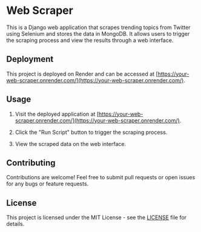 

# Web Scraper

This is a Django web application that scrapes trending topics from Twitter using Selenium and stores the data in MongoDB. It allows users to trigger the scraping process and view the results through a web interface.

## Deployment

This project is deployed on Render and can be accessed at [https://your-web-scraper.onrender.com/](https://your-web-scraper.onrender.com/).

## Usage

1. Visit the deployed application at [https://your-web-scraper.onrender.com/](https://your-web-scraper.onrender.com/).

2. Click the "Run Script" button to trigger the scraping process.

3. View the scraped data on the web interface.

## Contributing

Contributions are welcome! Feel free to submit pull requests or open issues for any bugs or feature requests.

## License

This project is licensed under the MIT License - see the [LICENSE](LICENSE) file for details.

